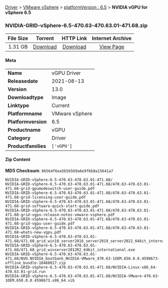 
[Driver](/README.md)  >  [VMware vSphere](/index/Driver/VMware_vSphere.md)  >  [platformVersion : 6.5](/index/Driver/VMware_vSphere/6.5.md)  >  **NVIDIA vGPU for vSphere 6.5**


### NVIDIA-GRID-vSphere-6.5-470.63-470.63.01-471.68.zip

| **File Size** | **Torrent**  | **HTTP Link** | **Internet Archive** |
|:-------------:|:------------:|:-------------:|:--------------------:|
| 1.31 GB |  [Download](https://archive.org/download/nvgpu_NVIDIA-GRID-vSphere-6.5-470.63-470.63.01-471.68.zip_g4zzotlt/nvgpu_NVIDIA-GRID-vSphere-6.5-470.63-470.63.01-471.68.zip_g4zzotlt_archive.torrent)       | [Download](https://archive.org/compress/nvgpu_NVIDIA-GRID-vSphere-6.5-470.63-470.63.01-471.68.zip_g4zzotlt) | [View Page](https://archive.org/details/nvgpu_NVIDIA-GRID-vSphere-6.5-470.63-470.63.01-471.68.zip_g4zzotlt)       |

#### Meta

<table>
<tr><td><strong>Name</strong></td><td>vGPU Driver</td></tr>
<tr><td><strong>Releasedate</strong></td><td>2021-08-13</td></tr>
<tr><td><strong>Version</strong></td><td>13.0</td></tr>
<tr><td><strong>Downloadtype</strong></td><td>Image</td></tr>
<tr><td><strong>Linktype</strong></td><td>Current</td></tr>
<tr><td><strong>Platformname</strong></td><td>VMware vSphere</td></tr>
<tr><td><strong>Platformversion</strong></td><td>6.5</td></tr>
<tr><td><strong>Productname</strong></td><td>vGPU</td></tr>
<tr><td><strong>Category</strong></td><td>Driver</td></tr>
<tr><td><strong>Productfamilies</strong></td><td><code>['vGPU']</code></td></tr>
</table>

#### Zip Content

**MD5 Checksum**: `86564f6ea5b5b569a6e9f6b8a15641a7`

```text
NVIDIA-GRID-vSphere-6.5-470.63-470.63.01-471.68/
NVIDIA-GRID-vSphere-6.5-470.63-470.63.01-471.68/470.63-470.63.01-471.68-grid-gpumodeswitch-user-guide.pdf
NVIDIA-GRID-vSphere-6.5-470.63-470.63.01-471.68/470.63-470.63.01-471.68-grid-licensing-user-guide.pdf
NVIDIA-GRID-vSphere-6.5-470.63-470.63.01-471.68/470.63-470.63.01-471.68-grid-software-quick-start-guide.pdf
NVIDIA-GRID-vSphere-6.5-470.63-470.63.01-471.68/470.63-470.63.01-471.68-grid-vgpu-release-notes-vmware-vsphere.pdf
NVIDIA-GRID-vSphere-6.5-470.63-470.63.01-471.68/470.63-470.63.01-471.68-grid-vgpu-user-guide.pdf
NVIDIA-GRID-vSphere-6.5-470.63-470.63.01-471.68/470.63-470.63.01-471.68-whats-new-vgpu.pdf
NVIDIA-GRID-vSphere-6.5-470.63-470.63.01-471.68/471.68_grid_win10_server2016_server2019_server2022_64bit_international.exe
NVIDIA-GRID-vSphere-6.5-470.63-470.63.01-471.68/471.68_grid_winserver2012R2_64bit_international.exe
NVIDIA-GRID-vSphere-6.5-470.63-470.63.01-471.68/NVD.NVIDIA_bootbank_NVIDIA-VMware_470.63-1OEM.650.0.0.4598673-offline_bundle-18460817.zip
NVIDIA-GRID-vSphere-6.5-470.63-470.63.01-471.68/NVIDIA-Linux-x86_64-470.63.01-grid.run
NVIDIA-GRID-vSphere-6.5-470.63-470.63.01-471.68/NVIDIA-VMware-470.63-1OEM.650.0.0.4598673.x86_64.vib
```